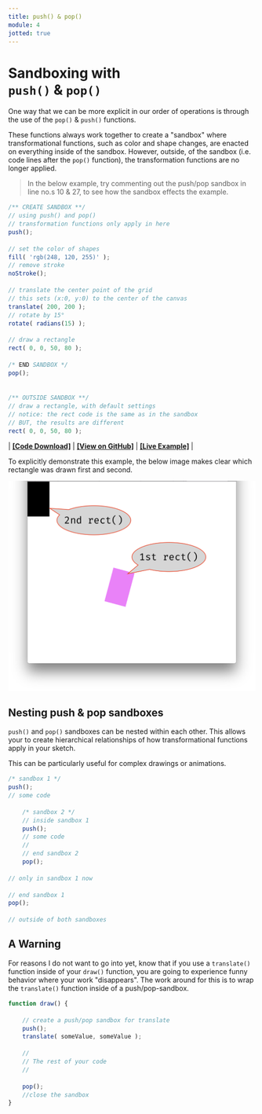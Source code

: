 ```yaml
---
title: push() & pop()
module: 4
jotted: true
---
```


# Sandboxing with<br>`push()` & `pop()`

One way that we can be more explicit in our order of operations is through the use of the `pop()` & `push()` functions.

These functions always work together to create a "sandbox" where transformational functions, such as color and shape changes, are enacted on everything inside of the sandbox. However, outside, of the sandbox (i.e. code lines after the `pop()` function), the transformation functions are no longer applied.

> In the below example, try commenting out the push/pop sandbox in line no.s 10 & 27, to see how the sandbox effects the example.


```js
/** CREATE SANDBOX **/
// using push() and pop()
// transformation functions only apply in here
push();

// set the color of shapes
fill( 'rgb(248, 120, 255)' );
// remove stroke
noStroke();

// translate the center point of the grid
// this sets (x:0, y:0) to the center of the canvas
translate( 200, 200 );
// rotate by 15°
rotate( radians(15) );

// draw a rectangle
rect( 0, 0, 50, 80 );

/* END SANDBOX */
pop();


/** OUTSIDE SANDBOX **/
// draw a rectangle, with default settings
// notice: the rect code is the same as in the sandbox
// BUT, the results are different
rect( 0, 0, 50, 80 );
```

<div class="displayed_jotted_example">
    <div id="jotted-demo-1" class=""></div>
</div>
<script>
    new Jotted(document.querySelector("#jotted-demo-1"), {
    files: [
        {
            type: "js",
            url:"https://raw.githubusercontent.com/Montana-Media-Arts/120_CreativeCoding/master/lecture_code/04/15_push_pop_01/sketch.js"
        },
        {
            type: "html",
            url:"../../../p5_resources/index.html"
    }],
    // plugins: [ "codemirror", "console" ]
    plugins: [ "codemirror" ]
});
</script>

| [**[Code Download]**](https://github.com/Montana-Media-Arts/120_CreativeCoding/raw/master/lecture_code/04/15_push_pop_01/15_push_pop_01.zip) | [**[View on GitHub]**](https://github.com/Montana-Media-Arts/120_CreativeCoding/raw/master/lecture_code/04/15_push_pop_01/) | [**[Live Example]**](https://montana-media-arts.github.io/120_CreativeCoding/lecture_code/04/15_push_pop_01/) |

To explicitly demonstrate this example, the below image makes clear which rectangle was drawn first and second.

![Two rectangles, using push and pop](../imgs/push-pop-1.png "two rectangles, demonstrating push() and pop() to create sandboxes for transformational functions.")

## Nesting push & pop sandboxes

`push()` and `pop()` sandboxes can be nested within each other. This allows your to create hierarchical relationships of how transformational functions apply in your sketch.

This can be particularly useful for complex drawings or animations.

```js
/* sandbox 1 */
push();
// some code

    /* sandbox 2 */
    // inside sandbox 1
    push();
    // some code
    //
    // end sandbox 2
    pop();

// only in sandbox 1 now

// end sandbox 1
pop();

// outside of both sandboxes
```



## A Warning

For reasons I do not want to go into yet, know that if you use a `translate()` function inside of your `draw()` function, you are going to experience funny behavior where your work "disappears". The work around for this is to wrap the `translate()` function inside of a push/pop-sandbox.

```js
function draw() {

    // create a push/pop sandbox for translate
    push();
    translate( someValue, someValue );

    //
    // The rest of your code
    //

    pop();
    //close the sandbox
}
```
